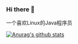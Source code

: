 ### Hi there 👋
一个喜欢Linux的Java程序员

[![Anurag's github stats](https://github-readme-stats.vercel.app/api?username=LvLaoTou&theme=gruvbox&count_private=true&show_icons=true)](https://github.com/anuraghazra/github-readme-stats)
<!--
**LvLaoTou/LvLaoTou** is a ✨ _special_ ✨ repository because its `README.md` (this file) appears on your GitHub profile.

Here are some ideas to get you started:

- 🔭 I’m currently working on ...
- 🌱 I’m currently learning ...
- 👯 I’m looking to collaborate on ...
- 🤔 I’m looking for help with ...
- 💬 Ask me about ...
- 📫 How to reach me: ...
- 😄 Pronouns: ...
- ⚡ Fun fact: ...
-->
